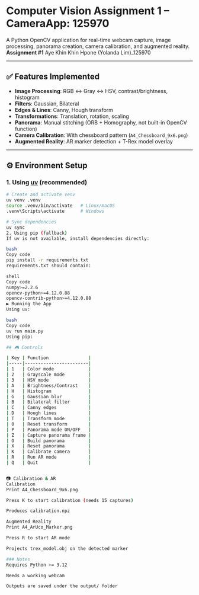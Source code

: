 # Computer Vision Assignment 1 – CameraApp: 125970 


A Python OpenCV application for real-time webcam capture, image processing, panorama creation, camera calibration, and augmented reality.  
 **Assignment #1** 
Aye Khin Khin Hpone (Yolanda Lim)_125970

---
## ✅ Features Implemented

- **Image Processing**: RGB ↔ Gray ↔ HSV, contrast/brightness, histogram  
- **Filters**: Gaussian, Bilateral  
- **Edges & Lines**: Canny, Hough transform  
- **Transformations**: Translation, rotation, scaling  
- **Panorama**: Manual stitching (ORB + Homography, not built-in OpenCV function)  
- **Camera Calibration**: With chessboard pattern (`A4_Chessboard_9x6.png`)  
- **Augmented Reality**: AR marker detection + T-Rex model overlay  

---

## ⚙️ Environment Setup

### 1. Using [uv](https://github.com/astral-sh/uv) (recommended)

```bash
# Create and activate venv
uv venv .venv
source .venv/bin/activate   # Linux/macOS
.venv\Scripts\activate      # Windows

# Sync dependencies
uv sync
2. Using pip (fallback)
If uv is not available, install dependencies directly:

bash
Copy code
pip install -r requirements.txt
requirements.txt should contain:

shell
Copy code
numpy>=2.2.6
opencv-python>=4.12.0.88
opencv-contrib-python>=4.12.0.88
▶️ Running the App
Using uv:

bash
Copy code
uv run main.py
Using pip:

## 🎮 Controls

| Key | Function               |
|-----|------------------------|
| 1   | Color mode             |
| 2   | Grayscale mode         |
| 3   | HSV mode               |
| A   | Brightness/Contrast    |
| H   | Histogram              |
| G   | Gaussian blur          |
| B   | Bilateral filter       |
| C   | Canny edges            |
| D   | Hough lines            |
| T   | Transform mode         |
| 0   | Reset transform        |
| P   | Panorama mode ON/OFF   |
| Z   | Capture panorama frame |
| O   | Build panorama         |
| X   | Reset panorama         |
| K   | Calibrate camera       |
| R   | Run AR mode            |
| Q   | Quit                   |


📷 Calibration & AR
Calibration
Print A4_Chessboard_9x6.png

Press K to start calibration (needs 15 captures)

Produces calibration.npz

Augmented Reality
Print A4_ArUco_Marker.png

Press R to start AR mode

Projects trex_model.obj on the detected marker

### Notes
Requires Python >= 3.12

Needs a working webcam

Outputs are saved under the output/ folder